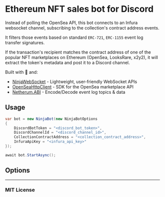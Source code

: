 # Ethereum NFT sales bot for Discord

Instead of polling the OpenSea API, this bot connects to an Infura websocket channel, subscribing to the collection's contract address events.

It filters those events based on standard `ERC-721`, `ERC-1155` event log transfer signatures.

If the transaction's recipient matches the contract address of one of the popular NFT marketplaces on Ethereum (OpenSea, LooksRare, x2y2), it will extract the token's metadata and post it to a Discord channel.

Built with 💙 and:
- [NinjaWebSocket](https://github.com/ninjastacktech/ninja-websocket-net) - Lightweight, user-friendly WebSocket APIs
- [OpenSeaHttpClient](https://github.com/ninjastacktech/opensea-net) - SDK for the OpenSea marketplace API
- [Netherum.ABI](https://github.com/Nethereum/Nethereum) - Encode/Decode event log topics & data

## Usage
```C#
var bot = new NinjaBot(new NinjaBotOptions
{
    DiscordBotToken = "<discord_bot_token>",
    DiscordChannelId = "<discord_channel_id>",
    CollectionContractAddress = "<collection_contract_address>",
    InfuraApiKey = "<infura_api_key>"
});

await bot.StartAsync();
```

## Options

---

### MIT License

